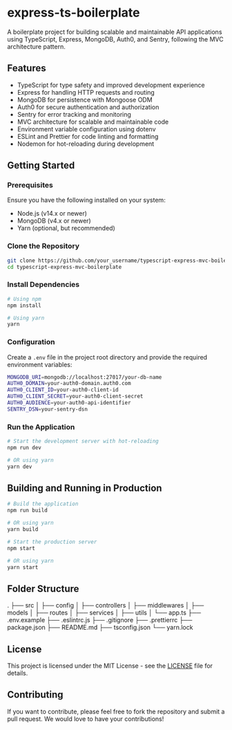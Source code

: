 # express-ts-boilerplate

A boilerplate project for building scalable and maintainable API applications using TypeScript, Express, MongoDB, Auth0, and Sentry, following the MVC architecture pattern.

## Features

- TypeScript for type safety and improved development experience
- Express for handling HTTP requests and routing
- MongoDB for persistence with Mongoose ODM
- Auth0 for secure authentication and authorization
- Sentry for error tracking and monitoring
- MVC architecture for scalable and maintainable code
- Environment variable configuration using dotenv
- ESLint and Prettier for code linting and formatting
- Nodemon for hot-reloading during development

## Getting Started

### Prerequisites

Ensure you have the following installed on your system:

- Node.js (v14.x or newer)
- MongoDB (v4.x or newer)
- Yarn (optional, but recommended)

### Clone the Repository

```bash
git clone https://github.com/your_username/typescript-express-mvc-boilerplate.git
cd typescript-express-mvc-boilerplate
```

### Install Dependencies

```bash
# Using npm
npm install

# Using yarn
yarn
```

### Configuration

Create a `.env` file in the project root directory and provide the required environment variables:

```bash
MONGODB_URI=mongodb://localhost:27017/your-db-name
AUTH0_DOMAIN=your-auth0-domain.auth0.com
AUTH0_CLIENT_ID=your-auth0-client-id
AUTH0_CLIENT_SECRET=your-auth0-client-secret
AUTH0_AUDIENCE=your-auth0-api-identifier
SENTRY_DSN=your-sentry-dsn
```

### Run the Application

```bash
# Start the development server with hot-reloading
npm run dev

# OR using yarn
yarn dev
```

## Building and Running in Production

```bash
# Build the application
npm run build

# OR using yarn
yarn build

# Start the production server
npm start

# OR using yarn
yarn start
```

## Folder Structure

.
├── src
│ ├── config
│ ├── controllers
│ ├── middlewares
│ ├── models
│ ├── routes
│ ├── services
│ ├── utils
│ └── app.ts
├── .env.example
├── .eslintrc.js
├── .gitignore
├── .prettierrc
├── package.json
├── README.md
├── tsconfig.json
└── yarn.lock

## License

This project is licensed under the MIT License - see the [LICENSE](LICENSE) file for details.

## Contributing

If you want to contribute, please feel free to fork the repository and submit a pull request. We would love to have your contributions!
